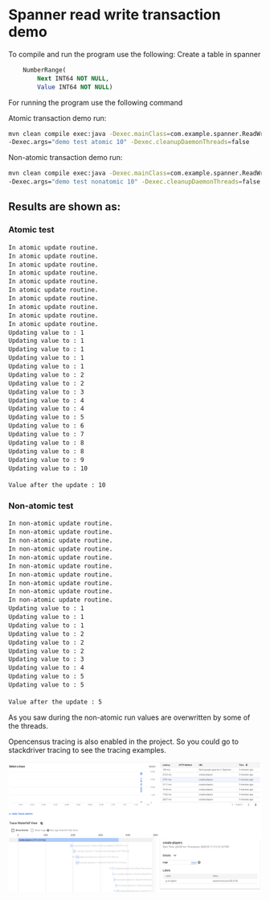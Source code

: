 # Spanner read write transaction demo
To compile and run the program use the following:
Create a table in spanner 
```sql
    NumberRange(
        Next INT64 NOT NULL, 
        Value INT64 NOT NULL)
```
For running the program use the following command

Atomic transaction demo run:
```sh
mvn clean compile exec:java -Dexec.mainClass=com.example.spanner.ReadWriteTransactionMultiThreadTest \ 
-Dexec.args="demo test atomic 10" -Dexec.cleanupDaemonThreads=false
```
Non-atomic transaction demo run:

```sh
mvn clean compile exec:java -Dexec.mainClass=com.example.spanner.ReadWriteTransactionMultiThreadTest \ 
-Dexec.args="demo test nonatomic 10" -Dexec.cleanupDaemonThreads=false
```

## Results are shown as:

### Atomic test
```sh
In atomic update routine.
In atomic update routine.
In atomic update routine.
In atomic update routine.
In atomic update routine.
In atomic update routine.
In atomic update routine.
In atomic update routine.
In atomic update routine.
In atomic update routine.
Updating value to : 1
Updating value to : 1
Updating value to : 1
Updating value to : 1
Updating value to : 1
Updating value to : 2
Updating value to : 2
Updating value to : 3
Updating value to : 4
Updating value to : 4
Updating value to : 5
Updating value to : 6
Updating value to : 7
Updating value to : 8
Updating value to : 8
Updating value to : 9
Updating value to : 10

Value after the update : 10
```
### Non-atomic test
```sh
In non-atomic update routine.
In non-atomic update routine.
In non-atomic update routine.
In non-atomic update routine.
In non-atomic update routine.
In non-atomic update routine.
In non-atomic update routine.
In non-atomic update routine.
In non-atomic update routine.
In non-atomic update routine.
Updating value to : 1
Updating value to : 1
Updating value to : 1
Updating value to : 2
Updating value to : 2
Updating value to : 2
Updating value to : 3
Updating value to : 4
Updating value to : 5
Updating value to : 5

Value after the update : 5
```
As you saw during the non-atomic run values are overwritten by some of the threads.

Opencensus tracing is also enabled in the project. So you could go to stackdriver tracing to see the tracing examples.

![Tracing screenshot](./images/trace.png)

 
